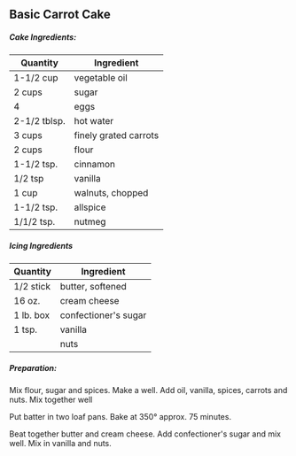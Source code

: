 
## Basic Carrot Cake

##### Cake Ingredients:
| Quantity     | Ingredient            |
|--------------|-----------------------|
| 1-1/2 cup    | vegetable oil         |
| 2 cups       | sugar                 |
| 4            | eggs                  |
| 2-1/2 tblsp. | hot water             |
| 3 cups       | finely grated carrots |
| 2 cups       | flour                 |
| 1-1/2 tsp.   | cinnamon              |
| 1/2 tsp      | vanilla               |
| 1 cup        | walnuts, chopped      |
| 1-1/2 tsp.   | allspice              |
| 1/1/2 tsp.   | nutmeg                |

##### Icing Ingredients
| Quantity  | Ingredient           |
|-----------|----------------------|
| 1/2 stick | butter, softened     |
| 16 oz.    | cream cheese         |
| 1 lb. box | confectioner's sugar |
| 1 tsp.    | vanilla              |
|           | nuts                 |

##### Preparation:
Mix flour, sugar and spices.  Make a well.  Add oil, vanilla, spices, carrots and nuts.  Mix together well

Put batter in two loaf pans.  Bake at 350&deg; approx. 75 minutes.

Beat together butter and cream cheese.  Add confectioner's sugar and mix well.  Mix in vanilla and nuts.
